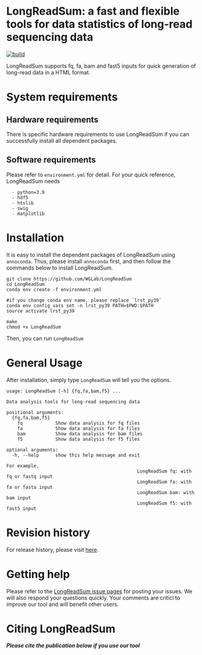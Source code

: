 # LongReadSum: a fast and flexible tools for data statistics of long-read sequencing data 

[![build](https://github.com/WGLab/LongReadSum/actions/workflows/build-test.yml/badge.svg?branch=main&event=push)](https://github.com/WGLab/LongReadSum/actions/workflows/build-test.yml)

LongReadSum supports fq, fa, bam and fast5 inputs for quick generation of long-read data in a HTML format.

# System requirements
## Hardware requirements
There is specific hardware requirements to use LongReadSum if you can successfully install all dependent packages.

## Software requirements
Please refer to `environment.yml` for detail. For your quick reference, LongReadSum needs
```
  - python=3.9
  - hdf5
  - htslib
  - swig
  - matplotlib
```

# Installation
It is easy to install the dependent packages of LongReadSum using `annoconda`. Thus, please install `annoconda` first, and then follow the commands below to install LongReadSum.

```
git clone https://github.com/WGLab/LongReadSum
cd LongReadSum
conda env create -f environment.yml

#if you change conda env name, please replace `lrst_py39`
conda env config vars set -n lrst_py39 PATH=$PWD:$PATH
source activate lrst_py39   

make
chmod +x LongReadSum
```

Then, you can run `LongReadSum`


# General Usage
After installation, simply type `LongReadSum` will tell you the options.
```
usage: LongReadSum [-h] {fq,fa,bam,f5} ...

Data analysis tools for long-read sequencing data

positional arguments:
  {fq,fa,bam,f5}
    fq            Show data analysis for fq files
    fa            Show data analysis for fa files
    bam           Show data analysis for bam files
    f5            Show data analysis for f5 files

optional arguments:
  -h, --help      show this help message and exit

For example,
                                                LongReadSum fq: with fq or fastq input
                                                LongReadSum fa: with fa or fasta input
                                                LongReadSum bam: with bam input
                                                LongReadSum f5: with fast5 input
```


# Revision history
For release history, please visit [here](https://github.com/WGLab/LongReadSum/releases). 

# Getting help
Please refer to the [LongReadSum issue pages](https://github.com/WGLab/LongReadSum/issues) for posting your issues. We will also respond your questions quickly. Your comments are criticl to improve our tool and will benefit other users.

# Citing LongReadSum
***Please cite the publication below if you use our tool***




